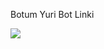 
Botum Yuri Bot Linki

<a href="https://top.gg/bot/934458405563809832">
  <img src="https://top.gg/api/widget/934458405563809832.svg">
</a>
